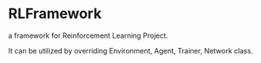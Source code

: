 # RLFramework
a framework for Reinforcement Learning Project.

It can be utilized by overriding Environment, Agent, Trainer, Network class.
